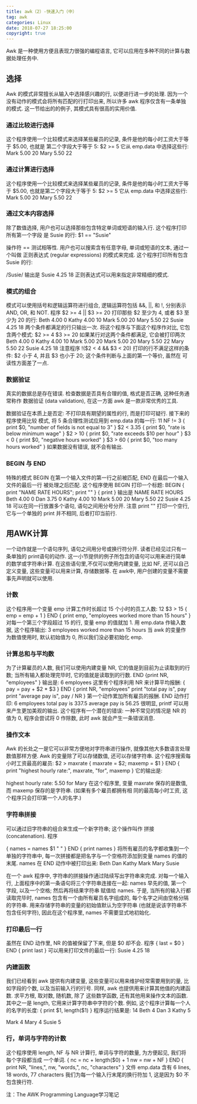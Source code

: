 ```yaml
---
title: awk（2）-快速入门（中）
tag: awk
categories: Linux
date: 2018-07-27 18:25:00
copyright: true
---
```


Awk 是一种使用方便且表现力很强的编程语言, 它可以应用在多种不同的计算与数据处理任务中.

<!--more-->

## 选择

Awk 的模式非常擅长从输入中选择感兴趣的行, 以便进行进一步的处理. 因为一个没有动作的模式会将所有匹配的行打印出来, 所以许多 awk 程序仅含有一条单独的模式. 这一节给出的的例子, 其模式具有很高的实用价值.

### 通过比较进行选择

这个程序使用一个比较模式来选择某些雇员的记录, 条件是他的每小时工资大于等于 $5.00, 也就是
第二个字段大于等于 5:
$2 >= 5
它从 emp.data 中选择这些行:
Mark 5.00 20
Mary 5.50 22

### 通过计算进行选择

这个程序使用一个比较模式来选择某些雇员的记录, 条件是他的每小时工资大于等于 $5.00, 也就是第二个字段大于等于 5:
$2 >= 5
它从 emp.data 中选择这些行:
Mark 5.00 20
Mary 5.50 22

### 通过文本内容选择

除了数值选择, 用户也可以选择那些包含特定单词或短语的输入行. 这个程序打印所有第一个字段
是 Susie 的行:
$1 == "Susie"

操作符 == 测试相等性. 用户也可以搜索含有任意字母, 单词或短语的文本, 通过一个叫做 正则表达式
(regular expressions) 的模式来完成. 这个程序打印所有包含 Susie 的行: 

/Susie/
输出是
Susie 4.25 18
正则表达式可以用来指定非常精细的模式.

### 模式的组合

模式可以使用括号和逻辑运算符进行组合, 逻辑运算符包括 &&, ||, 和 !, 分别表示 AND, OR, 和
NOT. 程序
$2 >= 4 || $3 >= 20
打印那些 $2 至少为 4, 或者 $3 至少为 20 的行:
Beth 4.00 0
Kathy 4.00 10
Mark 5.00 20
Mary 5.50 22
Susie 4.25 18
两个条件都满足的行只输出一次. 将这个程序与下面这个程序作对比, 它包含两个模式:
$2 >= 4
$3 >= 20
如果某行对这两个条件都满足, 它会被打印两次
Beth 4.00 0
Kathy 4.00 10
Mark 5.00 20
Mark 5.00 20
Mary 5.50 22
Mary 5.50 22
Susie 4.25 18
注意程序
!(\$2 < 4 && $3 < 20)
打印的行不满足这样的条件: $2 小于 4, 并且 $3 也小于 20; 这个条件判断与上面的第一个等价, 虽然在
可读性方面差了一点.

### 数据验证

真实的数据总是存在错误. 检查数据是否具有合理的值, 格式是否正确, 这种任务通常称作 数据验证
(data validation), 在这一方面 awk 是一款非常优秀的工具.

数据验证在本质上是否定: 不打印具有期望的属性的行, 而是打印可疑行. 接下来的程序使用比较
模式, 将 5 条合理性测试应用到 emp.data 的每一行: 11
NF != 3 { print $0, "number of fields is not equal to 3" }
$2 < 3.35 { print $0, "rate is below minimum wage" }
$2 > 10 { print $0, "rate exceeds $10 per hour" }
$3 < 0 { print $0, "negative hours worked" }
$3 > 60 { print $0, "too many hours worked" }
如果数据没有错误, 就不会有输出.	

### BEGIN 与 END

特殊的模式 BEGIN 在第一个输入文件的第一行之前被匹配, END 在最后一个输入文件的最后一行
被处理之后匹配. 这个程序使用 BEGIN 打印一个标题:
BEGIN { print "NAME RATE HOURS"; print "" }
{ print }
输出是
NAME RATE HOURS
Beth 4.00 0
Dan 3.75 0
Kathy 4.00 10
Mark 5.00 20
Mary 5.50 22
Susie 4.25 18
可以在同一行放置多个语句, 语句之间用分号分开. 注意 print "" 打印一个空行, 它与一个单独的
print 并不相同, 后者打印当前行.

## 用AWK计算

一个动作就是一个语句序列, 语句之间用分号或换行符分开. 读者已经见过只有一条单独的 print语句的动作. 这一小节提供的例子所包含的语句可以用来进行简单的数学或字符串计算. 在这些语句里,不仅可以使用内建变量, 比如 NF, 还可以自己定义变量, 这些变量可以用来计算, 存储数据等. 在 awk中, 用户创建的变量不需要事先声明就可以使用.

### 计数

这个程序用一个变量 emp 计算工作时长超过 15 个小时的员工人数: 12
$3 > 15 { emp = emp + 1 }
END { print emp, "employees worked more than 15 hours" }
对每一个第三个字段超过 15 的行, 变量 emp 的值就加 1. 用 emp.data 作输入数据, 这个程序输出:
3 employees worked more than 15 hours
当 awk 的变量作为数值使用时, 默认初始值为 0, 所以我们没必要初始化 emp.

### 计算总和与平均数

为了计算雇员的人数, 我们可以使用内建变量 NR, 它的值是到目前为止读取到的行数; 当所有输入都处理完毕时, 它的值就是读取到的行数.
END {print NR, "employees" }
输出是:
6 employees
这里有个程序利用 NR 来计算平均报酬:
{ pay = pay + $2 * $3 }
END { print NR, "employees"
print "total pay is", pay
print "average pay is", pay / NR
}
第一个动作累加所有雇员的报酬. END 动作打印:
6 employees
total pay is 337.5
average pay is 56.25
很明显, printf 可以用来产生更加美观的输出. 这个程序有一个潜在的错误: 一种不常见的情况是 NR
的值为 0, 程序会尝试将 0 作除数, 此时 awk 就会产生一条错误消息.

### 操作文本

Awk 的长处之一是它可以非常方便地对字符串进行操作, 就像其他大多数语言处理数值那样方便.
Awk 的变量除了可以存储数值, 还可以存储字符串. 这个程序搜索每小时工资最高的雇员:
$2 > maxrate { maxrate = $2; maxemp = $1 }
END { print "highest hourly rate:", maxrate, "for", maxemp }
它的输出是: 

highest hourly rate: 5.50 for Mary
在这个程序里, 变量 maxrate 保存的是数值, 而 maxemp 保存的是字符串. (如果有多个雇员都拥有相
同的最高每小时工资, 这个程序只会打印第一个人的名字.)

### 字符串拼接

可以通过旧字符串的组合来生成一个新字符串; 这个操作叫作 拼接 (concatenation). 程序

{ names = names $1 " " }
END { print names }
将所有雇员的名字都收集到一个单独的字符串中, 每一次拼接都是把名字与一个空格符添加到变量
names 的值的末尾. names 在 END 动作中被打印出来:
Beth Dan Kathy Mark Mary Susie

在一个 awk 程序中, 字符串的拼接操作通过陆续写出字符串来完成. 对每一个输入行, 上面程序中的第一条语句将三个字符串连接在一起: names 早先的值, 第一个字段, 以及一个空格; 然后再将结果字符串
赋值给 names. 于是, 当所有的输入行都读取完毕时, names 包含有一个由所有雇员名字组成的, 每个名字之间由空格分隔的字符串. 用来存储字符串的变量的初始值默认为空字符串 (也就是说该字符串不包含任何字符), 因此在这个程序里, names 不需要显式地初始化.

### 打印最后一行

虽然在 END 动作里, NR 的值被保留了下来, 但是 $0 却不会. 程序
{ last = $0 }
END { print last }
可以用来打印文件的最后一行:
Susie 4.25 18

### 内建函数

我们已经看到 awk 提供有内建变量, 这些变量可以用来维护经常需要用到的量, 比如字段的个数,
以及当前输入行的行号. 同样, awk 也提供用来计算其他值的内建函数. 求平方根, 取对数, 随机数, 除了
这些数学函数, 还有其他用来操作文本的函数. 其中之一是 length, 它用来计算字符串中字符的个数.
例如, 这个程序计算每一个人的名字的长度:
{ print \$1, length($1) }
程序运行结果是: 14
Beth 4
Dan 3
Kathy 5

Mark 4
Mary 4
Susie 5

### 行，单词与字符的计数

这个程序使用 length, NF 与 NR 计算行, 单词与字符的数量, 为方便起见, 我们将每个字段都当成
一个单词.
{ nc = nc + length($0) + 1
nw = nw + NF
}
END { print NR, "lines,", nw, "words,", nc, "characters" }
文件 emp.data 含有
6 lines, 18 words, 77 characters
我们为每一个输入行末尾的换行符加 1, 这是因为 $0 不包含换行符.

注：The AWK Programming Language学习笔记